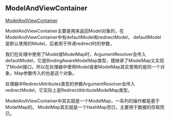## ModelAndViewContainer

[ModelAndViewContainer](https://blog.csdn.net/qq924862077/article/details/54016189 )

ModelAndViewContainer主要是用来返回Model对象的，在ModelAndViewContainer中有defaultModel和redirectModel，
defaultModel是默认使用的Model，后者用于传递redirect时的参数，

我们在处理中使用了Model或ModelMap时，ArgumentResolver会传入defaultModel，它是BindingAwareModelMap类型，既继承了ModelMap又实现了Model接口，所以在处理器中使用Model或者ModelMap其实使用的是同一个对象，Map参数传入的也是这个对象。

处理器中RedirectAttributes类型的参数ArgumentResolver会传入redirectModel，它实际上是RedirectAttributeModelMap类型。

ModelAndViewContainer中其实就是一个ModelMap，一系列的操作都是基于ModelMap的。
ModelMap其实就是一个HashMap而已，主要用于数据的存取而已。